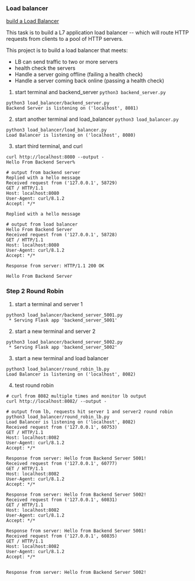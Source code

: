 ### Load balancer

[build a Load Balancer](https://codingchallenges.fyi/challenges/challenge-load-balancer)

This task is to build a L7 application load balancer -- which will route HTTP requests from clients to a pool of HTTP servers.

This project is to build a load balancer that meets:
- LB can send traffic to two or more servers
- health check the servers
- Handle a server going offline (failing a health check)
- Handle a server coming back online (passing a health check)

1. start terminal and backend_server `python3 backend_server.py` 
```
python3 load_balancer/backend_server.py            
Backend Server is listening on ('localhost', 8081)
```
2. start another terminal and load_balancer `python3 load_balancer.py`
```
python3 load_balancer/load_balancer.py
Load Balancer is listening on ('localhost', 8080)
```
3. start third terminal, and curl 
```
curl http://localhost:8080 --output -
Hello From Backend Server%                   
```

```
# output from backend server  
Replied with a hello message
Received request from ('127.0.0.1', 58729)
GET / HTTP/1.1
Host: localhost:8080
User-Agent: curl/8.1.2
Accept: */*

Replied with a hello message

# output from load balancer
Hello From Backend Server
Received request from ('127.0.0.1', 58728)
GET / HTTP/1.1
Host: localhost:8080
User-Agent: curl/8.1.2
Accept: */*

Response from server: HTTP/1.1 200 OK

Hello From Backend Server
```

### Step 2 Round Robin 
1. start a terminal and server 1 
```
python3 load_balancer/backend_server_5001.py
 * Serving Flask app 'backend_server_5001'
```
2. start a new terminal and server 2
```
python3 load_balancer/backend_server_5002.py
 * Serving Flask app 'backend_server_5002'
```
3. start a new terminal and load balancer
```
python3 load_balancer/round_robin_lb.py
Load Balancer is listening on ('localhost', 8082)
```
4. test round robin 
```
# curl from 8082 multiple times and monitor lb output
curl http://localhost:8082/ --output -

# output from lb, requests hit server 1 and server2 round robin
python3 load_balancer/round_robin_lb.py
Load Balancer is listening on ('localhost', 8082)
Received request from ('127.0.0.1', 60753)
GET / HTTP/1.1
Host: localhost:8082
User-Agent: curl/8.1.2
Accept: */*

Response from server: Hello from Backend Server 5001!
Received request from ('127.0.0.1', 60777)
GET / HTTP/1.1
Host: localhost:8082
User-Agent: curl/8.1.2
Accept: */*

Response from server: Hello from Backend Server 5002!
Received request from ('127.0.0.1', 60831)
GET / HTTP/1.1
Host: localhost:8082
User-Agent: curl/8.1.2
Accept: */*

Response from server: Hello from Backend Server 5001!
Received request from ('127.0.0.1', 60835)
GET / HTTP/1.1
Host: localhost:8082
User-Agent: curl/8.1.2
Accept: */*


Response from server: Hello from Backend Server 5002!
```
